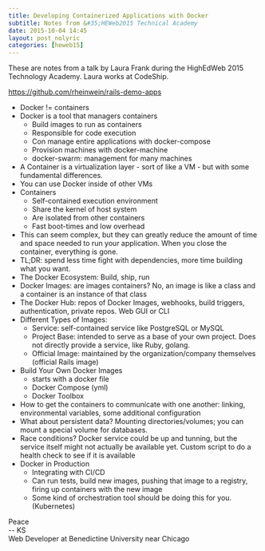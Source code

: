 ```yaml
---
title: Developing Containerized Applications with Docker
subtitle: Notes from &#35;HEWeb2015 Technical Academy
date: 2015-10-04 14:45
layout: post_nolyric
categories: [heweb15]
---
```


These are notes from a talk by Laura Frank during the HighEdWeb 2015 Technology Academy. Laura works at CodeShip. 

https://github.com/rheinwein/rails-demo-apps

* Docker != containers
* Docker is a tool that managers containers
	* Build images to run as containers
	* Responsible for code execution
	* Con manage entire applications with docker-compose
	* Provision machines with docker-machine
	* docker-swarm: management for many machines
* A Container is a virtualization layer - sort of like a VM - but with some fundamental differences. 
* You can use Docker inside of other VMs
* Containers
	* Self-contained execution environment
	* Share the kernel of host system
	* Are isolated from other containers
	* Fast boot-times and low overhead
* This can seem complex, but they can greatly reduce the amount of time and space needed to run your application. When you close the container, everything is gone. 
* TL;DR: spend less time fight with dependencies, more time building what you want. 
* The Docker Ecosystem: Build, ship, run
* Docker Images: are images containers? No, an image is like a class and a container is an instance of that class
* The Docker Hub: repos of Docker Images, webhooks, build triggers, authentication, private repos. Web GUI or CLI
* Different Types of Images:
	* Service: self-contained service like PostgreSQL or MySQL
	* Project Base: intended to serve as a base of your own project. Does not directly provide a service, like Ruby, golang.
	* Official Image: maintained by the organization/company themselves (official Rails image)
* Build Your Own Docker Images
	* starts with a docker file
	* Docker Compose (yml)
	* Docker Toolbox
* How to get the containers to communicate with one another: linking, environmental variables, some additional configuration
* What about persistent data? Mounting directories/volumes; you can mount a special volume for databases. 
* Race conditions? Docker service could be up and tunning, but the service itself might not actually be available yet. Custom script to do a health check to see if it is available
* Docker in Production
	* Integrating with CI/CD
	* Can run tests, build new images, pushing that image to a registry, firing up containers with the new image
	* Some kind of orchestration tool should be doing this for you. (Kubernetes)


Peace<br>-- KS<br>Web Developer at Benedictine University near Chicago